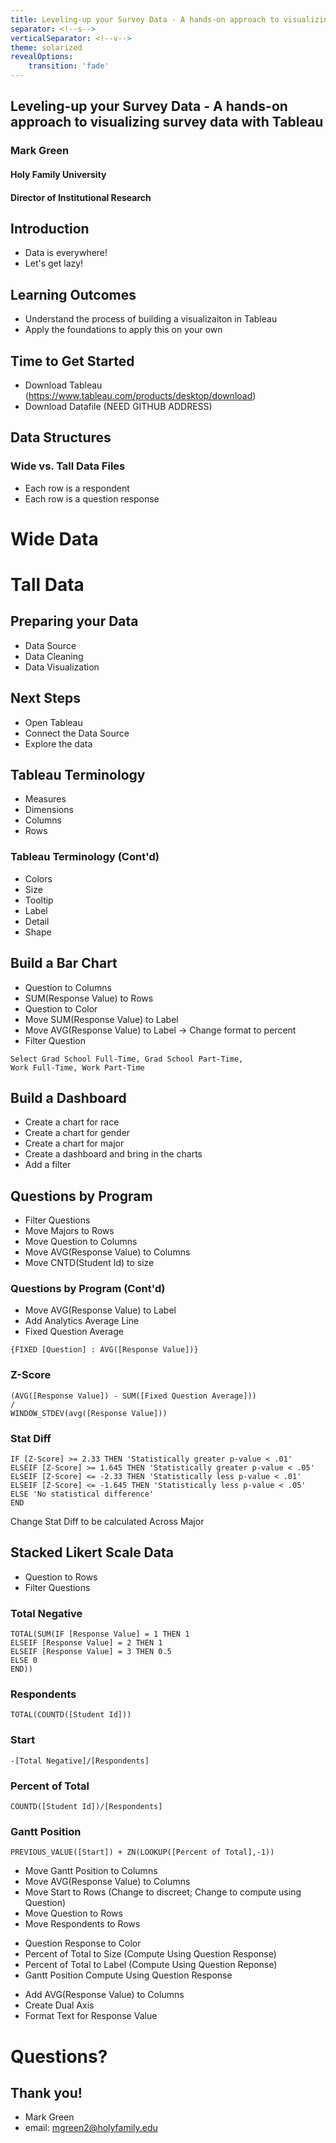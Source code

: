 ```yaml
---
title: Leveling-up your Survey Data - A hands-on approach to visualizing survey data with Tableau
separator: <!--s-->
verticalSeparator: <!--v-->
theme: solarized
revealOptions:
    transition: 'fade'
---
```


## Leveling-up your Survey Data - A hands-on approach to visualizing survey data with Tableau

### Mark Green
#### Holy Family University
#### Director of Institutional Research

<!--s-->

## Introduction

* Data is everywhere! 
* Let's get lazy! 

<!--s-->

## Learning Outcomes

* Understand the process of building a visualizaiton in Tableau
* Apply the foundations to apply this on your own

## Time to Get Started

* Download Tableau (https://www.tableau.com/products/desktop/download)
* Download Datafile (NEED GITHUB ADDRESS)

<!--s-->

## Data Structures

### Wide vs. Tall Data Files
* Each row is a respondent
* Each row is a question response

<!--v-->

# Wide Data


<!--v-->

# Tall Data

<!--s-->

## Preparing your Data

* Data Source
* Data Cleaning
* Data Visualization

<!--s-->

## Next Steps

* Open Tableau
* Connect the Data Source
* Explore the data

<!--s-->

## Tableau Terminology

* Measures
* Dimensions
* Columns 
* Rows 

<!--v-->

### Tableau Terminology (Cont'd)

* Colors
* Size 
* Tooltip
* Label
* Detail
* Shape

<!--s-->

## Build a Bar Chart

* Question to Columns
* SUM(Response Value) to Rows
* Question to Color
* Move SUM(Response Value) to Label
* Move AVG(Response Value) to Label -> Change format to percent
* Filter Question

```
Select Grad School Full-Time, Grad School Part-Time,
Work Full-Time, Work Part-Time
```
<!--s-->

## Build a Dashboard

* Create a chart for race
* Create a chart for gender
* Create a chart for major
* Create a dashboard and bring in the charts
* Add a filter

<!--s-->

## Questions by Program

* Filter Questions
* Move Majors to Rows
* Move Question to Columns
* Move AVG(Response Value) to Columns
* Move CNTD(Student Id) to size

<!--v-->

### Questions by Program (Cont'd)

* Move AVG(Response Value) to Label
* Add Analytics Average Line
* Fixed Question Average
```
{FIXED [Question] : AVG([Response Value])}
```
<!--v-->

### Z-Score
```
(AVG([Response Value]) - SUM([Fixed Question Average]))
/
WINDOW_STDEV(avg([Response Value]))
```

<!--v-->

### Stat Diff
```
IF [Z-Score] >= 2.33 THEN 'Statistically greater p-value < .01'
ELSEIF [Z-Score] >= 1.645 THEN 'Statistically greater p-value < .05' 
ELSEIF [Z-Score] <= -2.33 THEN 'Statistically less p-value < .01'
ELSEIF [Z-Score] <= -1.645 THEN 'Statistically less p-value < .05' 
ELSE 'No statistical difference'
END
```

Change Stat Diff to be calculated Across Major

<!--s-->

## Stacked Likert Scale Data

* Question to Rows
* Filter Questions

<!--v-->

### Total Negative
```
TOTAL(SUM(IF [Response Value] = 1 THEN 1 
ELSEIF [Response Value] = 2 THEN 1
ELSEIF [Response Value] = 3 THEN 0.5
ELSE 0
END))
```
<!--v-->

### Respondents

```
TOTAL(COUNTD([Student Id]))
```

### Start

```
-[Total Negative]/[Respondents]
```

<!--v-->

### Percent of Total

```	
COUNTD([Student Id])/[Respondents]
```
### Gantt Position

```
PREVIOUS_VALUE([Start]) + ZN(LOOKUP([Percent of Total],-1))
```

<!--v-->

* Move Gantt Position to Columns
* Move AVG(Response Value) to Columns
* Move Start to Rows (Change to discreet; Change to compute using Question)
* Move Question to Rows 
* Move Respondents to Rows

<!--v-->

* Question Response to Color
* Percent of Total to Size (Compute Using Question Response)
* Percent of Total to Label (Compute Using Question Reponse)
* Gantt Position Compute Using Question Response

<!--v-->

* Add AVG(Response Value)  to Columns
* Create Dual Axis
* Format Text for Response Value

<!--s-->

# Questions? 

<!--s-->

## Thank you! 

* Mark Green
* email: mgreen2@holyfamily.edu 

